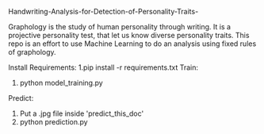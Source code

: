 Handwriting-Analysis-for-Detection-of-Personality-Traits-

Graphology is the study of human personality through writing. It is a projective personality test, that let us know diverse    personality traits. This repo is an effort to use Machine Learning to do an analysis using fixed rules of graphology.

Install Requirements:
 1.pip install -r requirements.txt
Train:
 1. python model_training.py  

Predict:
 1. Put a .jpg file inside 'predict_this_doc'
 2. python prediction.py

